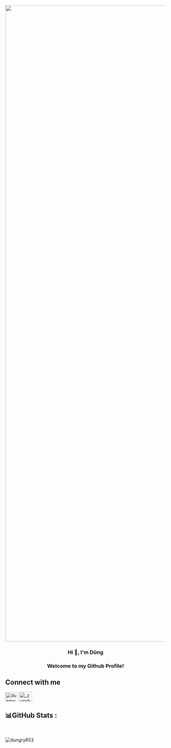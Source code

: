 
 <img src="https://user-images.githubusercontent.com/87605149/250366610-0eefb3d1-190e-4d87-88a9-98877b37a9f2.gif" style="width:2000px"/>
<h3 align="center">Hi 👋, I'm Dũng</h1>
<h3 align="center">Welcome to my Github Profile!</h3>


## Connect with me
<a href="https://fb.com/dungry853" target="blank"><img align="center" src="https://raw.githubusercontent.com/rahuldkjain/github-profile-readme-generator/master/src/images/icons/Social/facebook.svg" alt="dungry853" height="30" width="40" /></a>
<a href="https://instagram.com/_zunxhoof_" target="blank"><img align="center" src="https://raw.githubusercontent.com/rahuldkjain/github-profile-readme-generator/master/src/images/icons/Social/instagram.svg" alt="_zunxhoof_" height="30" width="40" /></a>

## 📊GitHub Stats :
<br>
<p><img src="https://github-readme-stats.vercel.app/api/top-langs/?username=dungry853&theme=midnight-purple&hide_border=false&include_all_commits=false&count_private=false&layout=compact" alt="dungry853" /></p><br>





